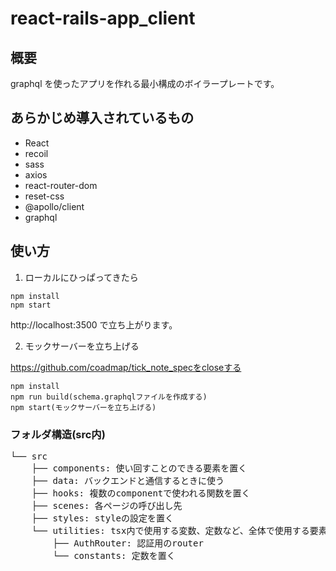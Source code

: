 # react-rails-app_client

## 概要

graphql を使ったアプリを作れる最小構成のボイラープレートです。

## あらかじめ導入されているもの

- React
- recoil
- sass
- axios
- react-router-dom
- reset-css
- @apollo/client
- graphql

## 使い方

1. ローカルにひっぱってきたら

```
npm install
npm start
```

http://localhost:3500
で立ち上がります。

2. モックサーバーを立ち上げる
   
https://github.com/coadmap/tick_note_specをcloseする

```
npm install
npm run build(schema.graphqlファイルを作成する)
npm start(モックサーバーを立ち上げる)
```

### フォルダ構造(src内)
<pre>
└── src
    ├── components: 使い回すことのできる要素を置く
    ├── data: バックエンドと通信するときに使う
    ├── hooks: 複数のcomponentで使われる関数を置く
    ├── scenes: 各ページの呼び出し先
    ├── styles: styleの設定を置く
    └── utilities: tsx内で使用する変数、定数など、全体で使用する要素を置く
        ├── AuthRouter: 認証用のrouter
        └── constants: 定数を置く
</pre>